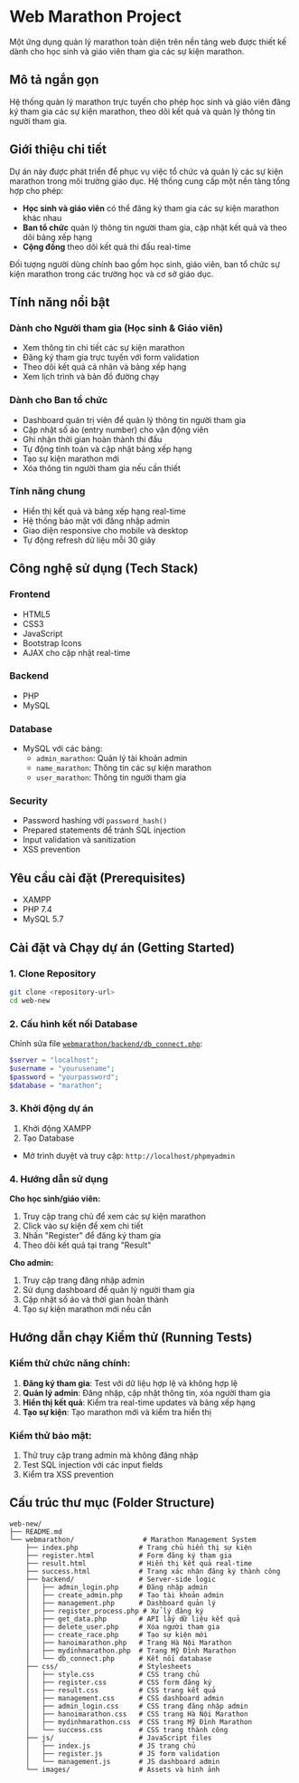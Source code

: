 # Web Marathon Project

Một ứng dụng quản lý marathon toàn diện trên nền tảng web được thiết kế dành cho học sinh và giáo viên tham gia các sự kiện marathon.

## Mô tả ngắn gọn

Hệ thống quản lý marathon trực tuyến cho phép học sinh và giáo viên đăng ký tham gia các sự kiện marathon, theo dõi kết quả và quản lý thông tin người tham gia.

## Giới thiệu chi tiết

Dự án này được phát triển để phục vụ việc tổ chức và quản lý các sự kiện marathon trong môi trường giáo dục. Hệ thống cung cấp một nền tảng tổng hợp cho phép:

- **Học sinh và giáo viên** có thể đăng ký tham gia các sự kiện marathon khác nhau
- **Ban tổ chức** quản lý thông tin người tham gia, cập nhật kết quả và theo dõi bảng xếp hạng
- **Cộng đồng** theo dõi kết quả thi đấu real-time

Đối tượng người dùng chính bao gồm học sinh, giáo viên, ban tổ chức sự kiện marathon trong các trường học và cơ sở giáo dục.

## Tính năng nổi bật

### Dành cho Người tham gia (Học sinh & Giáo viên)
- Xem thông tin chi tiết các sự kiện marathon
- Đăng ký tham gia trực tuyến với form validation
- Theo dõi kết quả cá nhân và bảng xếp hạng
- Xem lịch trình và bản đồ đường chạy

### Dành cho Ban tổ chức
- Dashboard quản trị viên để quản lý thông tin người tham gia
- Cập nhật số áo (entry number) cho vận động viên
- Ghi nhận thời gian hoàn thành thi đấu
- Tự động tính toán và cập nhật bảng xếp hạng
- Tạo sự kiện marathon mới
- Xóa thông tin người tham gia nếu cần thiết

### Tính năng chung
- Hiển thị kết quả và bảng xếp hạng real-time
- Hệ thống bảo mật với đăng nhập admin
- Giao diện responsive cho mobile và desktop
- Tự động refresh dữ liệu mỗi 30 giây

## Công nghệ sử dụng (Tech Stack)

### Frontend
- HTML5
- CSS3
- JavaScript
- Bootstrap Icons
- AJAX cho cập nhật real-time

### Backend
- PHP 
- MySQL

### Database
- MySQL với các bảng:
  - `admin_marathon`: Quản lý tài khoản admin
  - `name_marathon`: Thông tin các sự kiện marathon
  - `user_marathon`: Thông tin người tham gia

### Security
- Password hashing với `password_hash()`
- Prepared statements để tránh SQL injection
- Input validation và sanitization
- XSS prevention

## Yêu cầu cài đặt (Prerequisites)

- XAMPP
- PHP 7.4 
- MySQL 5.7 

## Cài đặt và Chạy dự án (Getting Started)

### 1. Clone Repository
```bash
git clone <repository-url>
cd web-new
```


### 2. Cấu hình kết nối Database
Chỉnh sửa file [`webmarathon/backend/db_connect.php`](webmarathon/backend/db_connect.php):
```php
$server = "localhost";
$username = "yourusename";         
$password = "yourpassword";              
$database = "marathon";
```

### 3. Khởi động dự án

1. Khởi động XAMPP
2. Tạo Database 
  - Mở trình duyệt và truy cập: `http://localhost/phpmyadmin`

### 4. Hướng dẫn sử dụng

**Cho học sinh/giáo viên:**
1. Truy cập trang chủ để xem các sự kiện marathon
2. Click vào sự kiện để xem chi tiết
3. Nhấn "Register" để đăng ký tham gia
4. Theo dõi kết quả tại trang "Result"

**Cho admin:**
1. Truy cập trang đăng nhập admin
2. Sử dụng dashboard để quản lý người tham gia
3. Cập nhật số áo và thời gian hoàn thành
4. Tạo sự kiện marathon mới nếu cần

## Hướng dẫn chạy Kiểm thử (Running Tests)

### Kiểm thử chức năng chính:
1. **Đăng ký tham gia**: Test với dữ liệu hợp lệ và không hợp lệ
2. **Quản lý admin**: Đăng nhập, cập nhật thông tin, xóa người tham gia
3. **Hiển thị kết quả**: Kiểm tra real-time updates và bảng xếp hạng
4. **Tạo sự kiện**: Tạo marathon mới và kiểm tra hiển thị

### Kiểm thử bảo mật:
1. Thử truy cập trang admin mà không đăng nhập
2. Test SQL injection với các input fields
3. Kiểm tra XSS prevention

## Cấu trúc thư mục (Folder Structure)

```
web-new/
├── README.md
└── webmarathon/                 # Marathon Management System
    ├── index.php               # Trang chủ hiển thị sự kiện
    ├── register.html           # Form đăng ký tham gia
    ├── result.html             # Hiển thị kết quả real-time
    ├── success.html            # Trang xác nhận đăng ký thành công
    ├── backend/                # Server-side logic
    │   ├── admin_login.php     # Đăng nhập admin
    │   ├── create_admin.php    # Tạo tài khoản admin
    │   ├── management.php      # Dashboard quản lý
    │   ├── register_process.php # Xử lý đăng ký
    │   ├── get_data.php        # API lấy dữ liệu kết quả
    │   ├── delete_user.php     # Xóa người tham gia
    │   ├── create_race.php     # Tạo sự kiện mới
    │   ├── hanoimarathon.php   # Trang Hà Nội Marathon
    │   ├── mydinhmarathon.php  # Trang Mỹ Đình Marathon
    │   └── db_connect.php      # Kết nối database
    ├── css/                    # Stylesheets
    │   ├── style.css           # CSS trang chủ
    │   ├── register.css        # CSS form đăng ký
    │   ├── result.css          # CSS trang kết quả
    │   ├── management.css      # CSS dashboard admin
    │   ├── admin_login.css     # CSS trang đăng nhập admin
    │   ├── hanoimarathon.css   # CSS trang Hà Nội Marathon
    │   ├── mydinhmarathon.css  # CSS trang Mỹ Đình Marathon
    │   └── success.css         # CSS trang thành công
    ├── js/                     # JavaScript files
    │   ├── index.js            # JS trang chủ
    │   ├── register.js         # JS form validation
    │   └── management.js       # JS dashboard admin
    └── images/                 # Assets và hình ảnh
```

